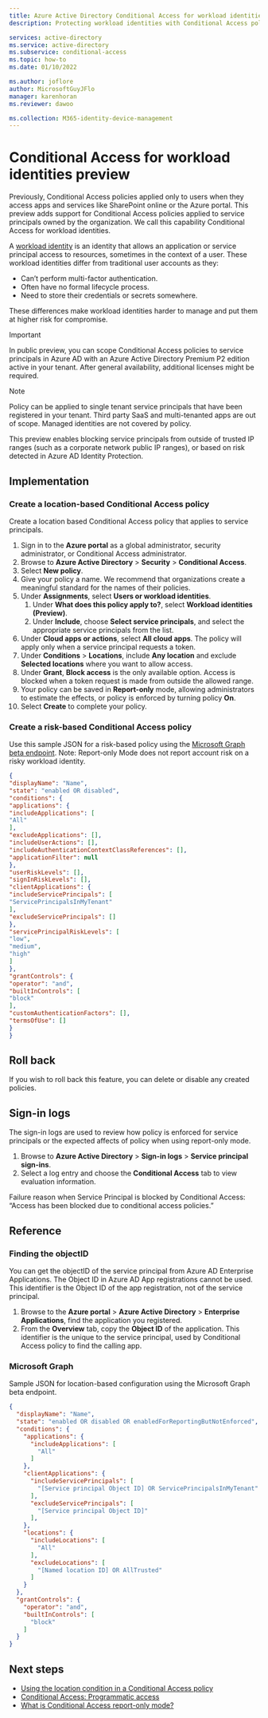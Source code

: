 ```yaml
---
title: Azure Active Directory Conditional Access for workload identities preview
description: Protecting workload identities with Conditional Access policies

services: active-directory
ms.service: active-directory
ms.subservice: conditional-access
ms.topic: how-to
ms.date: 01/10/2022

ms.author: joflore
author: MicrosoftGuyJFlo
manager: karenhoran
ms.reviewer: dawoo

ms.collection: M365-identity-device-management
---
```

# Conditional Access for workload identities preview

Previously, Conditional Access policies applied only to users when they access apps and services like SharePoint online or the Azure portal. This preview adds support for Conditional Access policies applied to service principals owned by the organization. We call this capability  Conditional Access for workload identities. 

A [workload identity](../develop/workload-identities-overview.md) is an identity that allows an application or service principal access to resources, sometimes in the context of a user. These workload identities differ from traditional user accounts as they:

- Can’t perform multi-factor authentication.
- Often have no formal lifecycle process.
- Need to store their credentials or secrets somewhere.

These differences make workload identities harder to manage and put them at higher risk for compromise.

> [!IMPORTANT]
> In public preview, you can scope Conditional Access policies to service principals in Azure AD with an Azure Active Directory Premium P2 edition active in your tenant. After general availability, additional licenses might be required.

> [!NOTE]
> Policy can be applied to single tenant service principals that have been registered in your tenant. Third party SaaS and multi-tenanted apps are out of scope. Managed identities are not covered by policy. 

This preview enables blocking service principals from outside of trusted IP ranges (such as a corporate network public IP ranges), or based on risk detected in Azure AD Identity Protection. 

## Implementation

### Create a location-based Conditional Access policy

Create a location based Conditional Access policy that applies to service principals.

1. Sign in to the **Azure portal** as a global administrator, security administrator, or Conditional Access administrator.
1. Browse to **Azure Active Directory** > **Security** > **Conditional Access**.
1. Select **New policy**.
1. Give your policy a name. We recommend that organizations create a meaningful standard for the names of their policies.
1. Under **Assignments**, select **Users or workload identities**.
   1. Under **What does this policy apply to?**, select **Workload identities (Preview)**.
   1. Under **Include**, choose **Select service principals**, and select the appropriate service principals from the list.
1. Under **Cloud apps or actions**, select **All cloud apps**. The policy will apply only when a service principal requests a token.
1. Under **Conditions** > **Locations**, include **Any location** and exclude **Selected locations** where you want to allow access.
1. Under **Grant**, **Block access** is the only available option. Access is blocked when a token request is made from outside the allowed range.
1. Your policy can be saved in **Report-only** mode, allowing administrators to estimate the effects, or policy is enforced by turning policy **On**.
1. Select **Create** to complete your policy.

### Create a risk-based Conditional Access policy

Use this sample JSON for a risk-based policy using the [Microsoft Graph beta endpoint](..resources/conditionalaccesspolicy.md). Note: Report-only Mode does not report account risk on a risky workload identity.

```json
{
"displayName": "Name",
"state": "enabled OR disabled",
"conditions": {
"applications": {
"includeApplications": [
"All"
],
"excludeApplications": [],
"includeUserActions": [],
"includeAuthenticationContextClassReferences": [],
"applicationFilter": null
},
"userRiskLevels": [],
"signInRiskLevels": [],
"clientApplications": {
"includeServicePrincipals": [
"ServicePrincipalsInMyTenant"
],
"excludeServicePrincipals": []
},
"servicePrincipalRiskLevels": [
"low",
"medium",
"high"
]
},
"grantControls": {
"operator": "and",
"builtInControls": [
"block"
],
"customAuthenticationFactors": [],
"termsOfUse": []
}
}
```

## Roll back

If you wish to roll back this feature, you can delete or disable any created policies.

## Sign-in logs

The sign-in logs are used to review how policy is enforced for service principals or the expected affects of policy when using report-only mode.

1. Browse to **Azure Active Directory** > **Sign-in logs** > **Service principal sign-ins**.
1. Select a log entry and choose the **Conditional Access** tab to view evaluation information.

Failure reason when Service Principal is blocked by Conditional Access: “Access has been blocked due to conditional access policies.” 

## Reference

### Finding the objectID

You can get the objectID of the service principal from Azure AD Enterprise Applications. The Object ID in Azure AD App registrations cannot be used. This identifier is the Object ID of the app registration, not of the service principal.

1. Browse to the **Azure portal** > **Azure Active Directory** > **Enterprise Applications**, find the application you registered.
1. From the **Overview** tab, copy the **Object ID** of the application. This identifier is the unique to the service principal, used by Conditional Access policy to find the calling app.

### Microsoft Graph

Sample JSON for location-based configuration using the Microsoft Graph beta endpoint.

```json
{
  "displayName": "Name",
  "state": "enabled OR disabled OR enabledForReportingButNotEnforced",
  "conditions": {
    "applications": {
      "includeApplications": [
        "All"
      ]
    },
    "clientApplications": {
      "includeServicePrincipals": [
        "[Service principal Object ID] OR ServicePrincipalsInMyTenant"
      ],
      "excludeServicePrincipals": [
        "[Service principal Object ID]"
      ],
    },
    "locations": {
      "includeLocations": [
        "All"
      ],
      "excludeLocations": [
        "[Named location ID] OR AllTrusted"
      ]
    }
  },
  "grantControls": {
    "operator": "and",
    "builtInControls": [
      "block"
    ]
  }
}
```

## Next steps

- [Using the location condition in a Conditional Access policy](location-condition.md)
- [Conditional Access: Programmatic access](howto-conditional-access-apis.md)
- [What is Conditional Access report-only mode?](concept-conditional-access-report-only.md)
 
